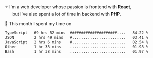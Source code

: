 ⭐ I'm a web developer whose passion is frontend with <b>React</b>,<br/>
&nbsp; &nbsp; &nbsp; but I've also spent a lot of time in backend with <b>PHP</b>.

📅 This month I spent my time on

<!--START_SECTION:waka-->

```txt
TypeScript   69 hrs 52 mins  #####################....   84.22 %
JSON         2 hrs 49 mins   #........................   03.41 %
JavaScript   2 hrs 6 mins    #........................   02.54 %
Other        1 hr 38 mins    .........................   01.98 %
Bash         1 hr 38 mins    .........................   01.97 %
```

<!--END_SECTION:waka-->
